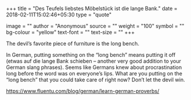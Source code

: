 +++
title = "Des Teufels liebstes Möbelstück ist die lange Bank."
date = 2018-02-11T15:02:46+05:30
type = "quote"

image = ""
author = "Anonymous"
source = ""
weight = "100"
symbol = ""
bg-colour = "yellow"
text-font = ""
text-size = ""
+++


The devil’s favorite piece of furniture is the long bench.<!--more-->

In German, putting something on the “long bench” means putting it off (etwas auf
die lange Bank schieben – another very good addition to your German slang phrases).
Seems like Germans knew about procrastination long before the word was on everyone’s lips.
What are you putting on the “long bench” that you could take care of right now?
Don’t let the devil win.

https://www.fluentu.com/blog/german/learn-german-proverbs/
